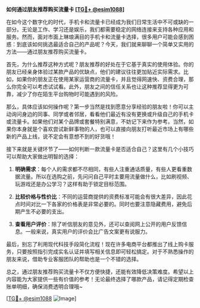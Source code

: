 **如何通过朋友推荐购买流量卡 [[TG💪+ @esim1088](https://t.me/s/esim1088)]**

在如今这个数字化的时代，手机卡和流量卡已经成为我们日常生活中不可或缺的一部分。无论是工作、学习还是娱乐，我们都需要稳定的网络连接来支持各种应用和服务。然而，面对市面上琳琅满目的手机卡和流量卡选择，很多用户可能会感到困惑：到底该如何挑选最适合自己的产品呢？今天，我们就来聊聊一个简单又实用的方法——通过朋友推荐购买流量卡。

首先，为什么推荐这种方式呢？朋友推荐的好处在于它基于真实的使用体验。你的朋友已经亲身体验过某款产品的优缺点，他们的建议往往更加贴近实际需求。比如，如果你的朋友正在使用某家运营商的流量卡，并且觉得网速快、资费合理，那么你完全可以考虑试试看。此外，朋友之间的信任关系也让这种推荐显得更为可靠，减少了你在陌生平台购物时可能遇到的风险。

那么，具体应该如何操作呢？第一步当然是找到愿意分享经验的朋友啦！你可以主动询问身边的同事、同学或者邻居，看看他们最近有没有更换或升级自己的手机卡或流量卡。如果他们对某个品牌或套餐特别满意，不妨记下来作为参考。当然，如果你本身就是个喜欢尝试新鲜事物的人，也可以直接向朋友打听最近市场上有哪些新的产品上线，说不定会有意想不到的好货哦！

接下来就是关键环节了——如何判断一款流量卡是否适合自己？这里有几个小技巧可以帮助大家做出明智的选择：

1. **明确需求**：每个人的需求都不尽相同，有些人注重通话质量，有些人更看重数据流量。所以在选购之前，先问问自己平时主要用流量做什么，比如刷视频、玩游戏还是办公学习？这样有助于锁定目标范围。
   
2. **比较价格与性价比**：不同的运营商提供的资费标准可能会有很大差异，因此花点时间对比一下各家的价格表是非常必要的。同时也要注意隐藏费用，避免后期产生不必要的支出。

3. **查看用户评价**：除了听信朋友的意见外，还可以查阅网上公开的用户反馈信息。一般来说，真实用户的评价会比广告文案更有说服力。

最后，别忘了利用现代科技手段简化流程！现在许多电商平台都推出了线上购卡服务，只要按照指引完成实名认证并填写相关信息即可轻松搞定。对于不熟悉操作的朋友来说，借助专业客服团队的帮助也是一个不错的选择。

总之，通过朋友推荐购买流量卡不仅方便快捷，还能有效降低决策难度。希望以上内容能为大家提供一些有价值的参考！无论最终选择了哪款产品，请记得定期检查账单明细，确保消费透明合理哦~

[[TG💪+ @esim1088](https://t.me/s/esim1088) ![Image](https://i.postimg.cc/4NQfJmqS/Snipaste-2025-05-13-00-14-12.png)]